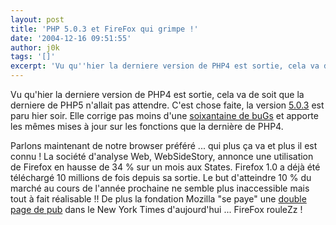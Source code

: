 ```yaml
---
layout: post
title: 'PHP 5.0.3 et FireFox qui grimpe !'
date: '2004-12-16 09:51:55'
author: j0k
tags: '[]'
excerpt: 'Vu qu''hier la derniere version de PHP4 est sortie, cela va de soit que la derniere de PHP5 n''allait pas attendre.   C''est chose faite, la version [5.0.3](http://www.php.net/downloads.php) est paru hier soir. Elle corrige pas moins d''une [soixantaine de buGs](http://www.php.net/ChangeLog-5.php#5.0.3) et apporte les mêmes mises à jour sur les fonctions que      ...'
---
```


Vu qu'hier la derniere version de PHP4 est sortie, cela va de soit que la derniere de PHP5 n'allait pas attendre.   C'est chose faite, la version [5.0.3](http://www.php.net/downloads.php) est paru hier soir. Elle corrige pas moins d'une [soixantaine de buGs](http://www.php.net/ChangeLog-5.php#5.0.3) et apporte les mêmes mises à jour sur les fonctions que la dernière de PHP4.

Parlons maintenant de notre browser préféré ... qui plus ça va et plus il est connu !   La société d'analyse Web, WebSideStory, annonce une utilisation de Firefox en hausse de 34 % sur un mois aux States. Firefox 1.0 a déjà été téléchargé 10 millions de fois depuis sa sortie. Le but d'atteindre 10 % du marché au cours de l'année prochaine ne semble plus inaccessible mais tout à fait réalisable !!   De plus la fondation Mozilla "se paye" une [double page de pub](http://www.mozilla.org/images/nyt_ad_large_2004.png) dans le New York Times d'aujourd'hui ... FireFox rouleZz !

